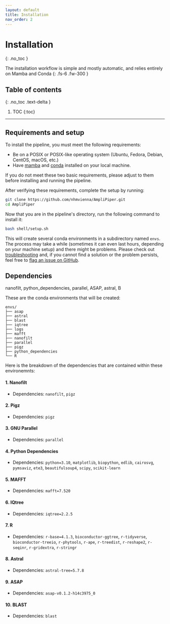 ```yaml
---
layout: default
title: Installation
nav_order: 2
---
```


# Installation
{: .no_toc }

The installation workflow is simple and mostly automatic, and relies entirely on Mamba and Conda
{: .fs-6 .fw-300 }

## Table of contents
{: .no_toc .text-delta }

1. TOC
{:toc}

---

## Requirements and setup

To install the pipeline, you must meet the following requirements:

* Be on a POSIX or POSIX-like operating system (Ubuntu, Fedora, Debian, CentOS, macOS, etc.)
* Have [mamba](https://mamba.readthedocs.io/en/latest/installation/mamba-installation.html) and [conda](https://conda.io/projects/conda/en/latest/user-guide/install/index.html) installed on your local machine.

If you do not meet these two basic requirements, please adjust to them before installing and running the pipeline.

After verifying these requirements, complete the setup by running:

```bash
git clone https://github.com/nhmvienna/AmpliPiper.git
cd AmpliPiper
```

Now that you are in the pipeline's directory, run the following command to install it:

```bash
bash shell/setup.sh
```

This will create several conda environments in a subdirectory named `envs`. The process may take a while (sometimes it can even last hours, depending on your machine setup) and there might be problems. Please check out [troubleshooting](./search.md) and, if you cannot find a solution or the problem persists, feel free to [flag an issue on GitHub](https://github.com/nhmvienna/AmpliPiper/issues).

## Dependencies

nanofilt, python_dependencies, parallel, ASAP, astral, B

These are the conda environments that will be created:

```
envs/
├── asap
├── astral
├── blast
├── iqtree
├── logs
├── mafft
├── nanofilt
├── parallel
├── pigz
├── python_dependencies
└── R
```

Here is the breakdown of the dependencies that are contained within these environemnts:

#### 1. Nanofilt

* Dependencies: `nanofilt`, `pigz`

#### 2. Pigz

* Dependencies: `pigz`


#### 3. GNU Parallel

* Dependencies: `parallel`

#### 4. Python Dependencies

* Dependencies: `python=3.10`, `matplotlib`, `biopython`, `edlib`, `cairosvg`, `pymsaviz`, `ete3`, `beautifulsoup4`, `scipy`, `scikit-learn`

#### 5. MAFFT

* Dependencies: `mafft=7.520`

#### 6. IQtree

* Dependencies: `iqtree=2.2.5`

#### 7. R

* Dependencies: `r-base=4.1.3`, `bioconductor-ggtree`, `r-tidyverse`, `bioconductor-treeio`, `r-phytools`, `r-ape`, `r-treedist`, `r-reshape2`, `r-seqinr`, `r-gridextra`, `r-stringr`


#### 8. Astral

* Dependencies: `astral-tree=5.7.8`

#### 9. ASAP

* Dependencies: `asap-v0.1.2-h14c3975_0`


#### 10. BLAST

* Dependencies: `blast`



